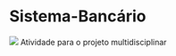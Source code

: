 # Sistema-Bancário

![](https://tokei.rs/b1/github/techlucaslima/Sistema-Banc-rio?category=code)
Atividade para o projeto multidisciplinar
